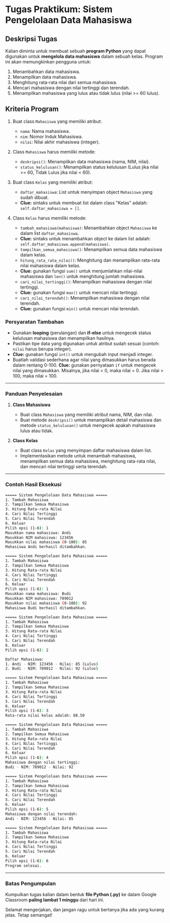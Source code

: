# Tugas Praktikum: Sistem Pengelolaan Data Mahasiswa

## Deskripsi Tugas

Kalian diminta untuk membuat sebuah **program Python** yang dapat digunakan untuk **mengelola data mahasiswa** dalam sebuah kelas. Program ini akan memungkinkan pengguna untuk:
1. Menambahkan data mahasiswa.
2. Menampilkan data mahasiswa.
3. Menghitung rata-rata nilai dari semua mahasiswa.
4. Mencari mahasiswa dengan nilai tertinggi dan terendah.
5. Menampilkan mahasiswa yang lulus atau tidak lulus (nilai >= 60 lulus).

## Kriteria Program

1. Buat class `Mahasiswa` yang memiliki atribut:
   - `nama`: Nama mahasiswa.
   - `nim`: Nomor Induk Mahasiswa.
   - `nilai`: Nilai akhir mahasiswa (integer).

2. Class `Mahasiswa` harus memiliki metode:
   - `deskripsi()`: Menampilkan data mahasiswa (nama, NIM, nilai).
   - `status_kelulusan()`: Menampilkan status kelulusan (Lulus jika nilai >= 60, Tidak Lulus jika nilai < 60).

3. Buat class `Kelas` yang memiliki atribut:
   - `daftar_mahasiswa`: List untuk menyimpan object `Mahasiswa` yang sudah dibuat.
   - **Clue:** sintaks untuk membuat list dalam class "Kelas" adalah: `self.daftar_mahasiswa = []`.

4. Class `Kelas` harus memiliki metode:
   - `tambah_mahasiswa(mahasiswa)`: Menambahkan object `Mahasiswa` ke dalam list `daftar_mahasiswa`.  
   - **Clue:** sintaks untuk menambahkan object ke dalam list adalah: `self.daftar_mahasiswa.append(mahasiswa)`.
   - `tampilkan_semua_mahasiswa()`: Menampilkan semua data mahasiswa dalam kelas.
   - `hitung_rata_rata_nilai()`: Menghitung dan menampilkan rata-rata nilai mahasiswa dalam kelas.
   - **Clue:** gunakan fungsi `sum()` untuk menjumlahkan nilai-nilai mahasiswa dan `len()` untuk menghitung jumlah mahasiswa.
   - `cari_nilai_tertinggi()`: Menampilkan mahasiswa dengan nilai tertinggi.
   - **Clue:** gunakan fungsi `max()` untuk mencari nilai tertinggi.
   - `cari_nilai_terendah()`: Menampilkan mahasiswa dengan nilai terendah.
   - **Clue:** gunakan fungsi `min()` untuk mencari nilai terendah.

### Persyaratan Tambahan
- Gunakan **looping** (perulangan) dan **if-else** untuk mengecek status kelulusan mahasiswa dan menampilkan hasilnya.
- Pastikan tipe data yang digunakan untuk atribut sudah sesuai (contoh: `nilai` harus berupa integer).
- **Clue:** gunakan fungsi `int()` untuk mengubah input menjadi integer.
- Buatlah validasi sederhana agar nilai yang dimasukkan harus berada dalam rentang 0-100.
**Clue:** gunakan pernyataan `if` untuk mengecek nilai yang dimasukkan. Misalnya, jika nilai < 0, maka nilai = 0. Jika nilai > 100, maka nilai = 100.

---

### Panduan Penyelesaian

1. **Class Mahasiswa**
   - Buat class `Mahasiswa` yang memiliki atribut nama, NIM, dan nilai.
   - Buat metode `deskripsi()` untuk menampilkan detail mahasiswa dan metode `status_kelulusan()` untuk mengecek apakah mahasiswa lulus atau tidak.

2. **Class Kelas**
   - Buat class `Kelas` yang menyimpan daftar mahasiswa dalam list.
   - Implementasikan metode untuk menambah mahasiswa, menampilkan semua data mahasiswa, menghitung rata-rata nilai, dan mencari nilai tertinggi serta terendah.

---

### Contoh Hasil Eksekusi

```bash
===== Sistem Pengelolaan Data Mahasiswa =====
1. Tambah Mahasiswa
2. Tampilkan Semua Mahasiswa
3. Hitung Rata-rata Nilai
4. Cari Nilai Tertinggi
5. Cari Nilai Terendah
6. Keluar
Pilih opsi (1-6): 1
Masukkan nama mahasiswa: Andi
Masukkan NIM mahasiswa: 123456
Masukkan nilai mahasiswa (0-100): 85
Mahasiswa Andi berhasil ditambahkan.

===== Sistem Pengelolaan Data Mahasiswa =====
1. Tambah Mahasiswa
2. Tampilkan Semua Mahasiswa
3. Hitung Rata-rata Nilai
4. Cari Nilai Tertinggi
5. Cari Nilai Terendah
6. Keluar
Pilih opsi (1-6): 1
Masukkan nama mahasiswa: Budi
Masukkan NIM mahasiswa: 789012
Masukkan nilai mahasiswa (0-100): 92
Mahasiswa Budi berhasil ditambahkan.

===== Sistem Pengelolaan Data Mahasiswa =====
1. Tambah Mahasiswa
2. Tampilkan Semua Mahasiswa
3. Hitung Rata-rata Nilai
4. Cari Nilai Tertinggi
5. Cari Nilai Terendah
6. Keluar
Pilih opsi (1-6): 2

Daftar Mahasiswa:
1. Andi - NIM: 123456 - Nilai: 85 (Lulus)
2. Budi - NIM: 789012 - Nilai: 92 (Lulus)

===== Sistem Pengelolaan Data Mahasiswa =====
1. Tambah Mahasiswa
2. Tampilkan Semua Mahasiswa
3. Hitung Rata-rata Nilai
4. Cari Nilai Tertinggi
5. Cari Nilai Terendah
6. Keluar
Pilih opsi (1-6): 3
Rata-rata nilai kelas adalah: 88.50

===== Sistem Pengelolaan Data Mahasiswa =====
1. Tambah Mahasiswa
2. Tampilkan Semua Mahasiswa
3. Hitung Rata-rata Nilai
4. Cari Nilai Tertinggi
5. Cari Nilai Terendah
6. Keluar
Pilih opsi (1-6): 4
Mahasiswa dengan nilai tertinggi:
Budi - NIM: 789012 - Nilai: 92

===== Sistem Pengelolaan Data Mahasiswa =====
1. Tambah Mahasiswa
2. Tampilkan Semua Mahasiswa
3. Hitung Rata-rata Nilai
4. Cari Nilai Tertinggi
5. Cari Nilai Terendah
6. Keluar
Pilih opsi (1-6): 5
Mahasiswa dengan nilai terendah:
Andi - NIM: 123456 - Nilai: 85

===== Sistem Pengelolaan Data Mahasiswa =====
1. Tambah Mahasiswa
2. Tampilkan Semua Mahasiswa
3. Hitung Rata-rata Nilai
4. Cari Nilai Tertinggi
5. Cari Nilai Terendah
6. Keluar
Pilih opsi (1-6): 6
Program selesai.
```

---

### Batas Pengumpulan
Kumpulkan tugas kalian dalam bentuk **file Python (.py)** ke dalam Google Classroom **paling lambat 1 minggu** dari hari ini.

Selamat mengerjakan, dan jangan ragu untuk bertanya jika ada yang kurang jelas. Tetap semangat!